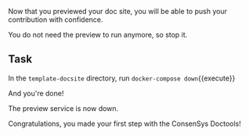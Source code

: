 Now that you previewed your doc site, you will be able to push your contribution with confidence.

You do not need the preview to run anymore, so stop it.

## Task

In the `template-docsite` directory, run `docker-compose down`{{execute}}

And you're done!

The preview service is now down.

Congratulations, you made your first step with the ConsenSys Doctools!
